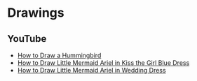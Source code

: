 # Drawings

## YouTube

* [How to Draw a Hummingbird](https://www.youtube.com/watch?v=yLXBakGb4wo)
* [How to Draw Little Mermaid Ariel in Kiss the Girl Blue Dress](https://www.youtube.com/watch?v=etjH3CNnLfY)
* [How to Draw Little Mermaid Ariel in Wedding Dress](https://www.youtube.com/watch?v=hRIVIg0J4tQ)
